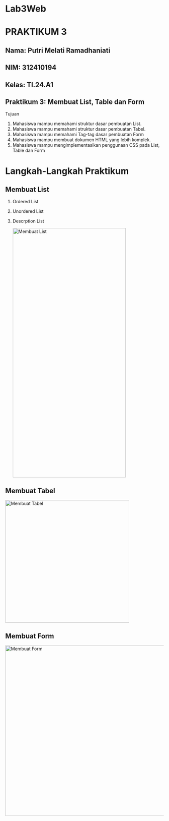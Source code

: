 # Lab3Web
# PRAKTIKUM 3
## Nama: Putri Melati Ramadhaniati
## NIM: 312410194
## Kelas: TI.24.A1

## Praktikum 3: Membuat List, Table dan Form
Tujuan
1. Mahasiswa mampu memahami struktur dasar pembuatan List.
2. Mahasiswa mampu memahami struktur dasar pembuatan Tabel.
3. Mahasiswa mampu memahami Tag-tag dasar pembuatan Form
4. Mahasiswa mampu membuat dokumen HTML yang lebih komplek.
5. Mahasiswa mampu mengimplementasikan penggunaan CSS pada List, Table dan Form

# Langkah-Langkah Praktikum

## Membuat List
1. Ordered List
2. Unordered List
3. Descrption List

   <img width="359" height="791" alt="Membuat List" src="https://github.com/user-attachments/assets/11323a16-d8a5-432c-b0ce-918d7a2e248d" />

## Membuat Tabel
<img width="394" height="389" alt="Membuat Tabel" src="https://github.com/user-attachments/assets/98557ec8-ccaa-4c7e-91a3-740bc73804cc" />

## Membuat Form
<img width="564" height="541" alt="Membuat Form" src="https://github.com/user-attachments/assets/4fbe6d58-a61c-482a-a115-2b459d5d28ef" />


   
   
